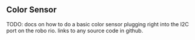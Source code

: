 ## Color Sensor

TODO: docs on how to do a basic color sensor plugging right into the I2C port on the robo rio.  links to any source code in github.
